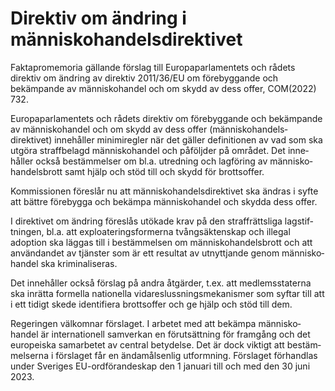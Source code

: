 # Direktiv om ändring i människohandelsdirektivet

Faktapromemoria gällande förslag till Europa­parla­mentets och rådets direktiv om ändring av direktiv 2011/36/EU om före­byggande och bekämpande av människo­handel och om skydd av dess offer, COM(2022\) 732\.

Europaparlamentets och rådets direktiv om förebyggande och bekämpande av människo­handel och om skydd av dess offer (människo­handels­direktivet) inne­håller minimi­regler när det gäller defini­tionen av vad som ska utgöra straff­belagd människo­handel och påföljder på området. Det inne­håller också bestäm­melser om bl.a. utred­ning och lagföring av människo­handels­brott samt hjälp och stöd till och skydd för brottsoffer.

Kommissionen föreslår nu att människo­handels­direktivet ska ändras i syfte att bättre före­bygga och bekämpa människo­handel och skydda dess offer.

I direktivet om ändring föreslås utökade krav på den straff­rätts­liga lag­stif­tningen, bl.a. att exploaterings­formerna tvångs­äktenskap och illegal adoption ska läggas till i bestäm­melsen om människo­handels­brott och att användandet av tjänster som är ett resultat av utnyttjande genom människo­handel ska kriminali­seras.

Det inne­håller också förslag på andra åtgärder, t.ex. att medlems­staterna ska inrätta formella nationella vidare­sluss­nings­mekanismer som syftar till att i ett tidigt skede identi­fiera brotts­offer och ge hjälp och stöd till dem.

Regeringen välkomnar förslaget. I arbetet med att bekämpa människo­handel är inter­nationell sam­verkan en förut­sätt­ning för framgång och det euro­peiska sam­arbetet av central betydelse. Det är dock viktigt att bestäm­melserna i förslaget får en ända­måls­enlig utformning. Förslaget förhandlas under Sveriges EU\-ordförande­skap den 1 januari till och med den 30 juni 2023\.
